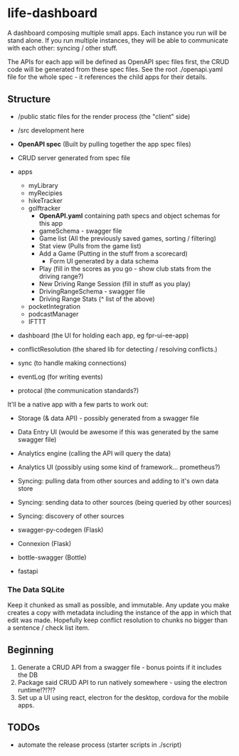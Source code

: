 # life-dashboard

A dashboard composing multiple small apps. Each instance you run will be stand alone. If you run multiple instances, they will be able to communicate with each other: syncing / other stuff.

The APIs for each app will be defined as OpenAPI spec files first, the CRUD code will be generated from these spec files. See the root ./openapi.yaml file for the whole spec - it references the child apps for their details.

## Structure

 - /public static files for the render process (the "client" side)
 - /src development here

 - **OpenAPI spec** (Built by pulling together the app spec files)
 - CRUD server generated from spec file
 - apps
    - myLibrary
    - myRecipies
    - hikeTracker
    - golftracker
        - **OpenAPI.yaml** containing path specs and object schemas for this app
        - gameSchema - swagger file
        - Game list (All the previously saved games, sorting / filtering)
        - Stat view (Pulls from the game list)
        - Add a Game (Putting in the stuff from a scorecard)
            - Form UI generated by a data schema
        - Play (fill in the scores as you go - show club stats from the driving range?)
        - New Driving Range Session (fill in stuff as you play)
        - DrivingRangeSchema - swagger file
        - Driving Range Stats (^ list of the above)
    - pocketIntegration
    - podcastManager
    - IFTTT
 - dashboard (the UI for holding each app, eg fpr-ui-ee-app)
 - conflictResolution (the shared lib for detecting / resolving conflicts.)
 - sync (to handle making connections)
 - eventLog (for writing events)
 - protocal (the communication standards?)



It'll be a native app with a few parts to work out:
 - Storage (& data API) - possibly generated from a swagger file
 - Data Entry UI (would be awesome if this was generated by the same swagger file)
 - Analytics engine (calling the API will query the data)
 - Analytics UI (possibly using some kind of framework... prometheus?)
 - Syncing: pulling data from other sources and adding to it's own data store
 - Syncing: sending data to other sources (being queried by other sources)
 - Syncing: discovery of other sources


 - swagger-py-codegen (Flask)
 - Connexion (Flask)
 - bottle-swagger (Bottle)
 - fastapi

### The Data SQLite

Keep it chunked as small as possible, and immutable. Any update you make creates a copy with metadata including the instance of the app in which that edit was made. Hopefully keep conflict resolution to chunks no bigger than a sentence / check list item.

## Beginning

1. Generate a CRUD API from a swagger file - bonus points if it includes the DB
2. Package said CRUD API to run natively somewhere - using the electron runtime!?!?!?
3. Set up a UI using react, electron for the desktop, cordova for the mobile apps.

## TODOs

 - automate the release process (starter scripts in ./script)